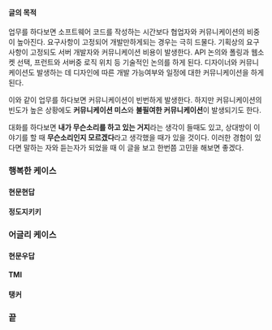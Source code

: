 #### 글의 목적
업무를 하다보면 소프트웨어 코드를 작성하는 시간보다 협업자와 커뮤니케이션의 비중이 높아진다. 요구사항이 고정되어 개발만하게되는 경우는 극히 드물다. 기획상의 요구사항이 고정되도 서버 개발자와 커뮤니케이션 비용이 발생한다. API 논의와 폴링과 웹소켓 선택, 프런트와 서버중 로직 위치 등 기술적인 논의를 하게 된다. 디자이너와 커뮤니케이션도 발생하는 데 디자인에 따른 개발 가능여부와 일정에 대한 커뮤니케이션을 하게 된다.

이와 같이 업무를 하다보면 커뮤니케이션이 빈번하게 발생한다. 하지만 커뮤니케이션의 빈도가 높은 상황에도 **커뮤니케이션 미스**와 **불필여한 커뮤니케이션**이 발생되기도 한다.

대화를 하다보면 **내가 무슨소리를 하고 있는 거지**라는 생각이 들때도 있고,
상대방이 이야기를 할 때 **무슨소리인지 모르겠다**라고 생각했을 때가 있을 것이다.
이러한 경험이 있다면 말하는 자와 듣는자가 되었을 때 이 글을 보고 한번쯤 고민을 해보면 좋겠다.

### 행복한 케이스
#### 현문현답

#### 정도지키키

### 어글리 케이스
#### 현문우답

#### TMI

#### 탱커

### 끝